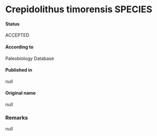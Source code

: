 Crepidolithus timorensis SPECIES
=======

#### Status
ACCEPTED

#### According to
Paleobiology Database

#### Published in
null

#### Original name
null

### Remarks
null